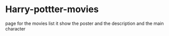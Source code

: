 # Harry-pottter-movies
page for the movies list it show the poster and the description and the main character
